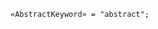 <!-- This file is generated automatically by infrastructure scripts. Please don't edit by hand. -->

```{ .ebnf .slang-ebnf #AbstractKeyword }
«AbstractKeyword» = "abstract";
```
